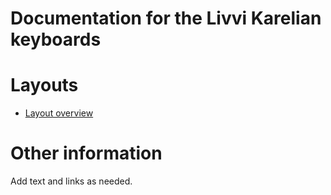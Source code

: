 # Documentation for the Livvi Karelian keyboards

# Layouts

-   [Layout overview](layout.md)

# Other information

Add text and links as needed.

